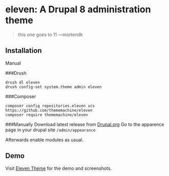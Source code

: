 # eleven: A Drupal 8 administration theme

> this one goes to 11 —mortendk

## Installation
Manual


###Drush
```
drush dl eleven
drush config-set system.theme admin eleven
```

###Composer
```
composer config repositories.eleven vcs https://github.com/thememachine/eleven
composer require thememachine/eleven
```

###Manually
Download latest release from  [Drupal.org](https://www.drupal.org/project/eleven)
Go to the apparence page in your drupal site `/admin/appearance` 


Afterwards enable modules as usual.

## Demo

Visit [Eleven Theme](http://eleventheme.com/) for the demo and screenshots.

